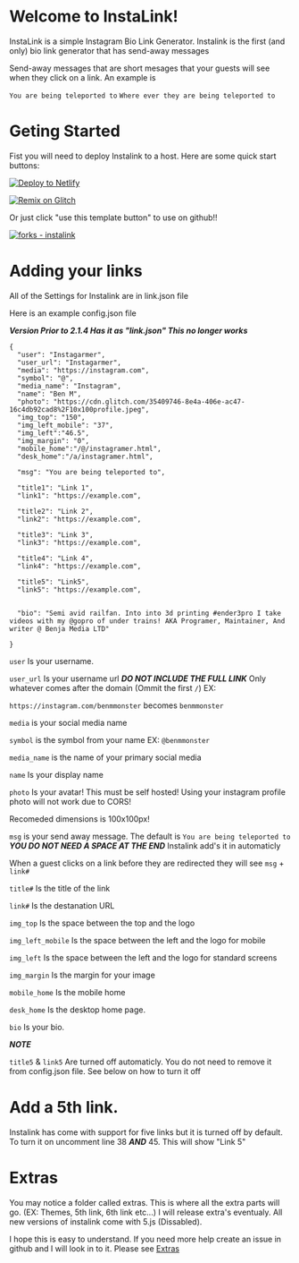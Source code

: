 # Welcome to InstaLink!

InstaLink is a simple Instagram Bio Link Generator. Instalink is the first (and only) bio link generator that has send-away messages

Send-away messages that are short mesages that your guests will see when they click on a link. An example is

`You are being teleported to` `Where ever they are being teleported to`

# Geting Started

Fist you will need to deploy Instalink to a host. Here are some quick start buttons:

[![Deploy to Netlify](https://www.netlify.com/img/deploy/button.svg)](https://app.netlify.com/start/deploy?repository=https://github.com/Benja-media/instalink)

[![Remix on Glitch](https://cdn.glitch.com/2703baf2-b643-4da7-ab91-7ee2a2d00b5b%2Fremix-button.svg)](https://glitch.com/edit/#!/import/github/benja-media/instalink)

Or just click "use this template button" to use on github!!

[![forks - instalink](https://img.shields.io/github/forks/benja-media/instalink?style=social)](https://github.com/benja-media/instalink/forks)

# Adding your links

All of the Settings for Instalink are in link.json file

Here is an example config.json file

**_Version Prior to 2.1.4 Has it as "link.json" This no longer works_**

```
{
  "user": "Instagarmer",
  "user_url": "Instagarmer",
  "media": "https://instagram.com",
  "symbol": "@",
  "media_name": "Instagram",
  "name": "Ben M",
  "photo": "https://cdn.glitch.com/35409746-8e4a-406e-ac47-16c4db92cad8%2F10x100profile.jpeg",
  "img_top": "150",
  "img_left_mobile": "37",
  "img_left":"46.5",
  "img_margin": "0",
  "mobile_home":"/@/instagramer.html",
  "desk_home":"/a/instagramer.html",

  "msg": "You are being teleported to",

  "title1": "Link 1",
  "link1": "https://example.com",

  "title2": "Link 2",
  "link2": "https://example.com",

  "title3": "Link 3",
  "link3": "https://example.com",

  "title4": "Link 4",
  "link4": "https://example.com",

  "title5": "Link5",
  "link5": "https://example.com",


  "bio": "Semi avid railfan. Into into 3d printing #ender3pro I take videos with my @gopro of under trains! AKA Programer, Maintainer, And writer @ Benja Media LTD"

}
```

`user` Is your username.

`user_url` Is your username url **_DO NOT INCLUDE THE FULL LINK_** Only whatever comes after the domain (Ommit the first `/`) EX:

`https://instagram.com/benmmonster` becomes `benmmonster`

`media` is your social media name

`symbol` is the symbol from your name EX: `@benmmonster`

`media_name` is the name of your primary social media

`name` Is your display name

`photo` Is your avatar! This must be self hosted! Using your instagram profile photo will not work due to CORS!

Recomeded dimensions is 100x100px!

`msg` is your send away message. The default is `You are being teleported to` **_YOU DO NOT NEED A SPACE AT THE END_** Instalink add's it in automaticly

When a guest clicks on a link before they are redirected they will see `msg` + `link#`

`title#` Is the title of the link

`link#` Is the destanation URL

`img_top` Is the space between the top and the logo

`img_left_mobile` Is the space between the left and the logo for mobile

`img_left` Is the space between the left and the logo for standard screens

`img_margin` Is the margin for your image

`mobile_home` Is the mobile home

`desk_home` Is the desktop home page.

`bio` Is your bio.

**_NOTE_**

`title5` & `link5` Are turned off automaticly. You do not need to remove it from config.json file. See below on how to turn it off

# Add a 5th link.

Instalink has come with support for five links but it is turned off by default. To turn it on uncomment line 38 **_AND_** 45. This will show "Link 5"

# Extras

You may notice a folder called extras. This is where all the extra parts will go. (EX: Themes, 5th link, 6th link etc...) I will release extra's eventualy. All new versions of instalink come with 5.js (Dissabled).

I hope this is easy to understand. If you need more help create an issue in github and I will look in to it. Please see [Extras](../blob/master/extras/READEME.md)
